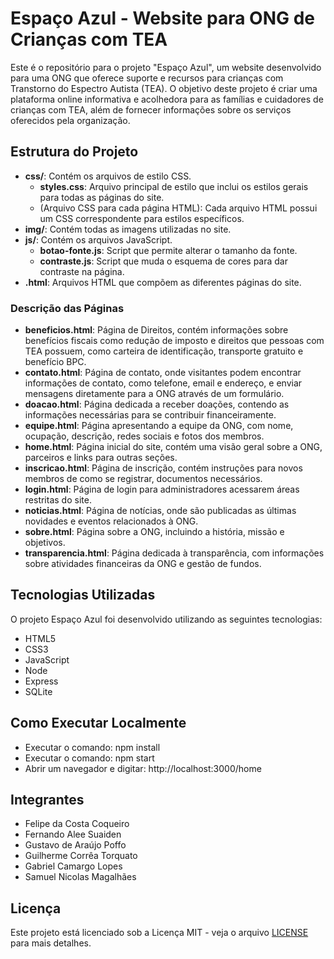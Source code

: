 # Espaço Azul - Website para ONG de Crianças com TEA

Este é o repositório para o projeto "Espaço Azul", um website desenvolvido para uma ONG que oferece suporte e recursos para crianças com Transtorno do Espectro Autista (TEA). O objetivo deste projeto é criar uma plataforma online informativa e acolhedora para as famílias e cuidadores de crianças com TEA, além de fornecer informações sobre os serviços oferecidos pela organização.

## Estrutura do Projeto

- **css/**: Contém os arquivos de estilo CSS.
  - **styles.css**: Arquivo principal de estilo que inclui os estilos gerais para todas as páginas do site.
  - (Arquivo CSS para cada página HTML): Cada arquivo HTML possui um CSS correspondente para estilos específicos.
- **img/**: Contém todas as imagens utilizadas no site.
- **js/**: Contém os arquivos JavaScript.
  - **botao-fonte.js**: Script que permite alterar o tamanho da fonte.
  - **contraste.js**: Script que muda o esquema de cores para dar contraste na página.
- **.html**: Arquivos HTML que compõem as diferentes páginas do site.

### Descrição das Páginas
- **beneficios.html**: Página de Direitos, contém informações sobre benefícios fiscais como redução de imposto e direitos que pessoas com TEA possuem, como carteira de identificação, transporte gratuito e benefício BPC.
- **contato.html**: Página de contato, onde visitantes podem encontrar informações de contato, como telefone, email e endereço, e enviar mensagens diretamente para a ONG através de um formulário.
- **doacao.html**: Página dedicada a receber doações, contendo as informações necessárias para se contribuir financeiramente.
- **equipe.html**: Página apresentando a equipe da ONG, com nome, ocupação, descrição, redes sociais e fotos dos membros.
- **home.html**: Página inicial do site, contém uma visão geral sobre a ONG, parceiros e links para outras seções.
- **inscricao.html**: Página de inscrição, contém instruções para novos membros de como se registrar, documentos necessários. 
- **login.html**: Página de login para administradores acessarem áreas restritas do site.
- **noticias.html**: Página de notícias, onde são publicadas as últimas novidades e eventos relacionados à ONG.
- **sobre.html**: Página sobre a ONG, incluindo a história, missão e objetivos.
- **transparencia.html**: Página dedicada à transparência, com informações sobre atividades financeiras da ONG e gestão de fundos.

## Tecnologias Utilizadas

O projeto Espaço Azul foi desenvolvido utilizando as seguintes tecnologias:

- HTML5
- CSS3
- JavaScript
- Node
- Express
- SQLite

## Como Executar Localmente
- Executar o comando: npm install
- Executar o comando: npm start
- Abrir um navegador e digitar: http://localhost:3000/home

## Integrantes
- Felipe da Costa Coqueiro
- Fernando Alee Suaiden
- Gustavo de Araújo Poffo
- Guilherme Corrêa Torquato
- Gabriel Camargo Lopes
- Samuel Nicolas Magalhães

## Licença

Este projeto está licenciado sob a Licença MIT - veja o arquivo [LICENSE](LICENSE) para mais detalhes.
